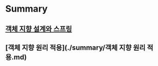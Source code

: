 # Summary

## [객체 지향 설계와 스프링](./summary/객체%20지향%20설계와%20스프링.md)  
  
## [객체 지향 원리 적용](./summary/객체 지향 원리 적용.md)